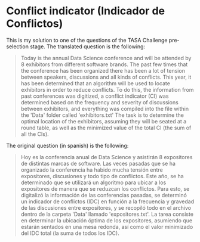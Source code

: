 # Conflict indicator (Indicador de Conflictos)
This is my solution to one of the questions of the TASA Challenge pre-selection stage. The translated question is the following:
> Today is the annual Data Science conference and will be attended by 8 exhibitors from different software brands. The past few times that the conference has been organized there has been a lot of tension between speakers, discussions and all kinds of conflicts. This year, it has been determined that an algorithm will be used to locate exhibitors in order to reduce conflicts. To do this, the information from past conferences was digitized, a conflict indicator (CI) was determined based on the frequency and severity of discussions between exhibitors, and everything was compiled into the file within the 'Data' folder called 'exhibitors.txt' The task is to determine the optimal location of the exhibitors, assuming they will be seated at a round table, as well as the minimized value of the total CI (the sum of all the CIs).

The original question (in spanish) is the following:
> Hoy es la conferencia anual de Data Science y asistirán 8 expositores de distintas marcas de software. Las veces pasadas que se ha organizado la conferencia ha habido mucha tensión entre expositores, discusiones y todo tipo de conflictos. Este año, se ha determinado que se utilizará un algoritmo para ubicar a los expositores de manera que se reduzcan los conflictos. Para esto, se digitalizó la información de las conferencias pasadas, se determinó un indicador de conflictos (IDC) en función a la frecuencia y gravedad de las discusiones entre expositores, y se recopiló todo en el archivo dentro de la carpeta 'Data' llamado 'expositores.txt'. La tarea consiste en determinar la ubicación óptima de los expositores, asumiendo que estarán sentados en una mesa redonda, así como el valor minimizado del IDC total (la suma de todos los IDC).
